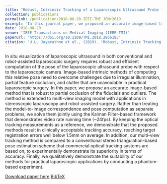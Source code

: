 ```yaml
---
title: "Robust, Intrinsic Tracking of a Laparoscopic Ultrasound Probe for Ultrasound-Augmented Laparoscopy"
collection: publications
permalink: /publication/2018-08-20-IEEE-TMI_JCM+2019
excerpt: 'In this journal paper, we proposed an accurate image-based tracking that is robust to partial occlusion of the fiducials and outliers.'
date: 2018-08-20
venue: 'IEEE Transactions on Medical Imaging (IEEE-TMI)'
paperurl: 'https://doi.org/10.1109/TMI.2018.2866183'
citation: 'U.L. Jayarathne et al., (2019). "Robust, Intrinsic Tracking of a Laparoscopic Ultrasound Probe for Ultrasound-Augmented Laparoscopy"; in <i>IEEE Transactions on Medical Imaging</i>, 38(2), pp. 460-469.'
---
```


In situ visualization of laparoscopic ultrasound in both conventional and robot-assisted laparoscopic surgery requires robust and efficient computation of the pose of the laparoscopic ultrasound probe with respect to the laparoscopic camera. Image-based intrinsic methods of computing this relative pose need to overcome challenges due to irregular illumination, partial feature occlusion, and clutter that are unavoidable in practical laparoscopic surgery. In this paper, we propose an accurate image-based method that is robust to partial occlusion of the fiducials and outliers. The method is extended to multi-view imaging model with applications in stereoscopic laparoscopy and robot-assisted surgery. Rather than treating the model-to-image correspondence and pose computation as separate problems, we solve them jointly using the Kalman Filter-based framework that demonstrates video rate running time (~24fps). By keeping the optical tracking measurements as a reference, we demonstrate that the proposed methods result in clinically acceptable tracking accuracy, reaching target registration errors well below 1.5mm on average. In addition, our multi-view tracking method is compared to a conventional stereo triangulation-based pose estimation scheme that commercial optical tracking systems are based on, to experimentally demonstrate its superiority in terms of accuracy. Finally, we qualitatively demonstrate the suitability of our methods for practical laparoscopic applications by conducting a phantom-based experiment.

[Download paper here](https://doi.org/10.1109/TMI.2018.2866183) [BibTeX](./../files/bibtex/JCM+2019.bib)
